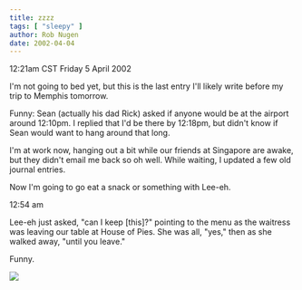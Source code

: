 ```yaml
---
title: zzzz
tags: [ "sleepy" ]
author: Rob Nugen
date: 2002-04-04
---
```


<title></title>
<p class=date>12:21am CST Friday 5 April 2002</p>

<p>I'm not going to bed yet, but this is the last entry I'll likely
write before my trip to Memphis tomorrow.</p>

<p>Funny:  Sean (actually his dad Rick) asked if anyone would be at
the airport around 12:10pm.  I replied that I'd be there by 12:18pm,
but didn't know if Sean would want to hang around that long.</p>

<p>I'm at work now, hanging out a bit while our friends at Singapore
are awake, but they didn't email me back so oh well.  While waiting, I
updated a few old journal entries.</p>

<p>Now I'm going to go eat a snack or something with Lee-eh.</p>

<p class=date>12:54 am</p>

<p>Lee-eh just asked, "can I keep [this]?" pointing to the menu as the
waitress was leaving our table at House of Pies.  She was all, "yes,"
then as she walked away, "until you leave."</p>

<p>Funny.</p>

<p><img src='/images/rob/wL-ROB.gif'/></p>

